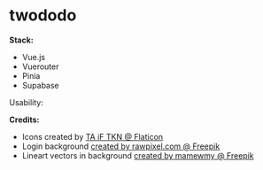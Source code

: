 # twododo

<b>Stack:</b>

<ul>
<li>Vue.js</li>
<li>Vuerouter</li>
<li>Pinia</li>
<li>Supabase</li>
</ul>

Usability:

<b>Credits:</b>

<ul>
<li>Icons created by <a href="https://www.flaticon.com/free-icons/" title="icons">TA iF TKN @ Flaticon</a></li>
<li>Login background <a href="https://www.freepik.com/free-vector/financial-doodle-vector-real-estate-concept_17222079.htm#query=doodle%20design&position=31&from_view=keyword">created by rawpixel.com @ Freepik</a></li>
<li>Lineart vectors in background <a href="https://www.freepik.com/free-vector/set-hand-drawn-black-arrow-sign-symbol-element-doodle-design_20338992.htm#query=doodle%20design&position=13&from_view=keyword">created by mamewmy @ Freepik</a></li>
</ul>

